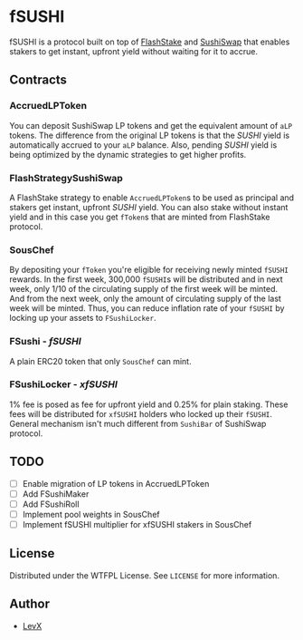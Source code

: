 # fSUSHI

fSUSHI is a protocol built on top of [FlashStake](http://flashstake.io/) and [SushiSwap](https://sushi.com) that enables stakers to get instant, upfront yield without waiting for it to accrue.

## Contracts

### AccruedLPToken

You can deposit SushiSwap LP tokens and get the equivalent amount of `aLP` tokens. The difference from the original LP tokens is that the _SUSHI_ yield is automatically accrued to your `aLP` balance. Also, pending _SUSHI_ yield is being optimized by the dynamic strategies to get higher profits.

### FlashStrategySushiSwap

A FlashStake strategy to enable `AccruedLPToken`s to be used as principal and stakers get instant, upfront _SUSHI_ yield.
You can also stake without instant yield and in this case you get `fToken`s that are minted from FlashStake protocol.

### SousChef

By depositing your `fToken` you're eligible for receiving newly minted `fSUSHI` rewards. In the first week, 300,000 `fSUSHI`s will be distributed and in next week, only 1/10 of the circulating supply of the first week will be minted. And from the next week, only the amount of circulating supply of the last week will be minted.
Thus, you can reduce inflation rate of your `fSUSHI` by locking up your assets to `FSushiLocker`.

### FSushi - _fSUSHI_

A plain ERC20 token that only `SousChef` can mint.

### FSushiLocker - _xfSUSHI_

1% fee is posed as fee for upfront yield and 0.25% for plain staking. These fees will be distributed for `xfSUSHI` holders who locked up their `fSUSHI`. General mechanism isn't much different from `SushiBar` of SushiSwap protocol.

## TODO

- [ ] Enable migration of LP tokens in AccruedLPToken
- [ ] Add FSushiMaker
- [ ] Add FSushiRoll
- [ ] Implement pool weights in SousChef
- [ ] Implement fSUSHI multiplier for xfSUSHI stakers in SousChef

## License

Distributed under the WTFPL License. See `LICENSE` for more information.

## Author

- [LevX](https://twitter.com/LEVXeth/)
